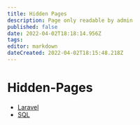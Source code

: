 ```yaml
---
title: Hidden Pages
description: Page only readable by admin
published: false
date: 2022-04-02T18:18:14.956Z
tags: 
editor: markdown
dateCreated: 2022-04-02T18:15:48.218Z
---
```


# Hidden-Pages

* [Laravel](L:aravel)
* [SQL](sql)

